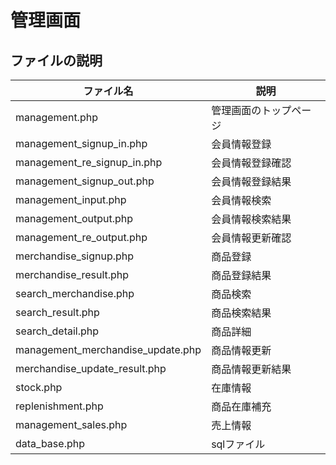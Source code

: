 # 管理画面

## ファイルの説明

|ファイル名|説明|
|---------|---|
|management.php|管理画面のトップページ|
|management_signup_in.php|会員情報登録|
|management_re_signup_in.php|会員情報登録確認|
|management_signup_out.php|会員情報登録結果|
|management_input.php|会員情報検索|
|management_output.php|会員情報検索結果|
|management_re_output.php|会員情報更新確認|
|merchandise_signup.php|商品登録|
|merchandise_result.php|商品登録結果|
|search_merchandise.php|商品検索|
|search_result.php|商品検索結果|
|search_detail.php|商品詳細|
|management_merchandise_update.php|商品情報更新|
|merchandise_update_result.php|商品情報更新結果|
|stock.php|在庫情報|
|replenishment.php|商品在庫補充|
|management_sales.php|売上情報|
|data_base.php|sqlファイル|


